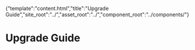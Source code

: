{"template":"content.html","title":"Upgrade Guide","site_root":"../","asset_root":"../","component_root":"../components/"}

# Upgrade Guide
